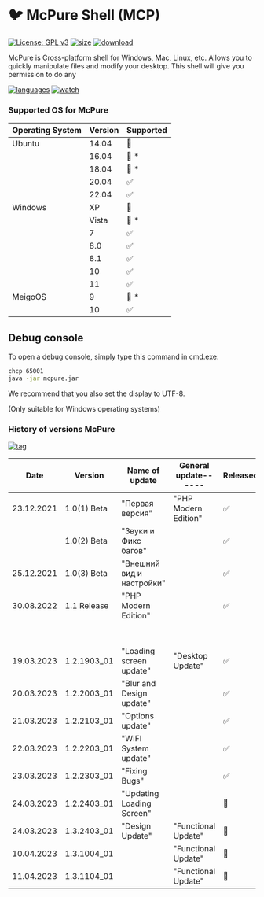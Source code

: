# :bird: McPure Shell (MCP)

[![License: GPL v3](https://img.shields.io/github/license/pterodactyl-installer/pterodactyl-installer)](LICENSE)
[![size](https://4.vercel.app/static/size/555/6.22MB/b36d41?icon=size)](src/Badge.php/)
[![download](https://4.vercel.app/static/download/555/73/a4a61d?icon=download)](../../)

McPure is Cross-platform shell for Windows, Mac, Linux, etc. Allows you to quickly manipulate files and modify your desktop. This shell will give you permission to do any

[![languages](https://4.vercel.app/static/language/555/php/007EC6?icon=language)](../../search?l=php)
[![watch](https://4.vercel.app/static/watch/555/18K/28a745?icon=watch)](../../watchers)

### Supported OS for McPure

| Operating System | Version | Supported          |
| ---------------- | ------- | ------------------ |
| Ubuntu           | 14.04   | :red_circle:       |
|                  | 16.04   | :red_circle: \*    |
|                  | 18.04   | :red_circle: \*    |
|                  | 20.04   | :white_check_mark: |
|                  | 22.04   | :white_check_mark: |
| Windows          | XP      | :red_circle:       |
|                  | Vista   | :red_circle: \*    |
|                  | 7       | :white_check_mark: |
|                  | 8.0     | :white_check_mark: |
|                  | 8.1     | :white_check_mark: |
|                  | 10      | :white_check_mark: |
|                  | 11      | :white_check_mark: |
| MeigoOS          | 9       | :red_circle: \*    |
|                  | 10      | :white_check_mark: |

## Debug console

To open a debug console, simply type this command in cmd.exe:

```bash
chcp 65001
java -jar mcpure.jar
```
We recommend that you also set the display to UTF-8.

(Only suitable for Windows operating systems)

### History of versions McPure

[![tag](https://4.vercel.app/static/tag/555/V1.2.2003_01/84bf96?icon=tag)](../../releases)

| Date             | Version        | Name of update            | General update------ | Released           | Size of the update |
| ---------------- | -------------- | ------------------------- | -------------------- | ------------------ | ------------------ |
| 23.12.2021       | 1.0(1) Beta    | "Первая версия"           | "PHP Modern Edition" | :white_check_mark: | 106MB              |
|                  | 1.0(2) Beta    | "Звуки и Фикс багов"      |                      | :white_check_mark: | 107MB              |
| 25.12.2021       | 1.0(3) Beta    | "Внешний вид и настройки" |                      | :white_check_mark: | 156MB              |
| 30.08.2022       | 1.1 Release    | "PHP Modern Edition"      |                      | :white_check_mark: | 6,22MB (installer) |
|                  |                |                           |                      |                    | ~175 MB (shell)    |
| 19.03.2023       | 1.2.1903_01    | "Loading screen update"   | "Desktop Update"     | :white_check_mark: | ~150MB             |
| 20.03.2023       | 1.2.2003_01    | "Blur and Design update"  |                      | :white_check_mark: | ~150MB             |
| 21.03.2023       | 1.2.2103_01    | "Options update"          |                      | :white_check_mark: | ~160MB             |
| 22.03.2023       | 1.2.2203_01    | "WIFI System update"      |                      | :white_check_mark: | ~165MB             |
| 23.03.2023       | 1.2.2303_01    | "Fixing Bugs"             |                      | :white_check_mark: | ~165MB             |
| 24.03.2023       | 1.2.2403_01    | "Updating Loading Screen" |                      | :red_circle:       | ~170MB             |
| 24.03.2023       | 1.3.2403_01    | "Design Update"           | "Functional Update"  | :red_circle:       | ~25MB              |
| 10.04.2023       | 1.3.1004_01    |                           | "Functional Update"  | :red_circle:       | ~25MB              |
| 11.04.2023       | 1.3.1104_01    |                           | "Functional Update"  | :red_circle:       | ~25MB              |
